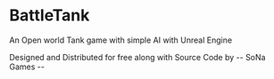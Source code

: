 # BattleTank
An Open world Tank game with simple AI with Unreal Engine

Designed and Distributed for free along with Source Code by -- SoNa Games --
